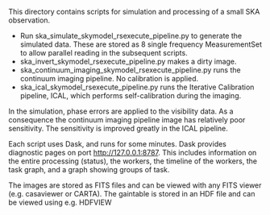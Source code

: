 This directory contains scripts for simulation and processing of a small SKA observation.

- Run ska_simulate_skymodel_rsexecute_pipeline.py to generate
the simulated data. These are stored as 8 single frequency MeasurementSet to allow parallel reading 
in the subsequent scripts.
- ska_invert_skymodel_rsexecute_pipeline.py makes a dirty image.
- ska_continuum_imaging_skymodel_rsexecute_pipeline.py runs the continuum imaging pipeline. No calibration is applied.
- ska_ical_skymodel_rsexecute_pipeline.py runs the Iterative Calibration pipeline, ICAL, which performs 
  self-calibration during the imaging.

In the simulation, phase errors are applied to the visibility data. As a consequence the continuum imaging pipeline 
image has relatively poor sensitivity. The sensitivity is improved greatly in the ICAL pipeline.

Each script uses Dask, and runs for some minutes. Dask provides diagnostic
pages on port http://127.0.0.1:8787. This includes information on the entire processing (status),
the workers, the timeline of the workers, the task graph, and a graph showing groups of task.

The images are stored as FITS files and can be viewed with any FITS viewer (e.g. casaviewer or
CARTA). The gaintable is stored in an HDF file and can be viewed using e.g. HDFVIEW
